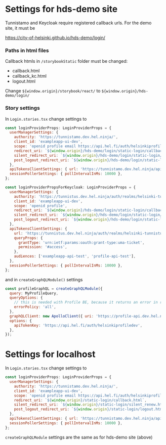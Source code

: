 # Settings for hds-demo site

Tunnistamo and Keycloak require registered callback urls. For the demo site, it must be

https://city-of-helsinki.github.io/hds-demo/login/

### Paths in html files

Callback htmls in `/storybookStatic` folder must be changed:

- callback.html
- callback_kc.html
- logout.html

Change `${window.origin}/storybook/react/` to `${window.origin}/hds-demo/login/`

### Story settings

In `Login.stories.tsx` change settings to

```jsx
const loginProviderProps: LoginProviderProps = {
  userManagerSettings: {
    authority: 'https://tunnistamo.dev.hel.ninja/',
    client_id: 'exampleapp-ui-dev',
    scope: 'openid profile email https://api.hel.fi/auth/helsinkiprofiledev https://api.hel.fi/auth/exampleappdev',
    redirect_uri: `${window.origin}/hds-demo/login/static-login/callback.html`,
    silent_redirect_uri: `${window.origin}/hds-demo/login/static-login/silent_renew.html`,
    post_logout_redirect_uri: `${window.origin}/hds-demo/login/static-login/logout.html`,
  },
  apiTokensClientSettings: { url: 'https://tunnistamo.dev.hel.ninja/api-tokens/' },
  sessionPollerSettings: { pollIntervalInMs: 10000 },
};

const loginProviderPropsForKeycloak: LoginProviderProps = {
  userManagerSettings: {
    authority: 'https://tunnistus.dev.hel.ninja/auth/realms/helsinki-tunnistus',
    client_id: 'exampleapp-ui-dev',
    scope: 'openid profile',
    redirect_uri: `${window.origin}/hds-demo/login/static-login/callback_kc.html`,
    silent_redirect_uri: `${window.origin}/hds-demo/login/static-login/silent_renew.html`,
    post_logout_redirect_uri: `${window.origin}/hds-demo/login/static-login/logout.html`,
  },
  apiTokensClientSettings: {
    url: 'https://tunnistus.dev.hel.ninja/auth/realms/helsinki-tunnistus/protocol/openid-connect/token',
    queryProps: {
      grantType: 'urn:ietf:params:oauth:grant-type:uma-ticket',
      permission: '#access',
    },
    audiences: ['exampleapp-api-test', 'profile-api-test'],
  },
  sessionPollerSettings: { pollIntervalInMs: 10000 },
};

```

and in `createGraphQLModule()` settings

```jsx
const profileGraphQL = createGraphQLModule({
  query: MyProfileQuery,
  queryOptions: {
    // this is needed with Profile BE, because it returns an error in result.data with weak authentication
    errorPolicy: 'all',
  },
  graphQLClient: new ApolloClient({ uri: 'https://profile-api.dev.hel.ninja/graphql/', cache: new InMemoryCache() }),
  options: {
    apiTokenKey: 'https://api.hel.fi/auth/helsinkiprofiledev',
  },
});
```

# Settings for localhost

In `Login.stories.tsx` change settings to

```jsx
const loginProviderProps: LoginProviderProps = {
  userManagerSettings: {
    authority: 'https://tunnistamo.dev.hel.ninja/',
    client_id: 'exampleapp-ui-dev',
    scope: 'openid profile email https://api.hel.fi/auth/helsinkiprofiledev https://api.hel.fi/auth/exampleappdev',
    redirect_uri: `${window.origin}/static-login/callback.html`,
    silent_redirect_uri: `${window.origin}/static-login/silent_renew.html`,
    post_logout_redirect_uri: `${window.origin}/static-login/logout.html`,
  },
  apiTokensClientSettings: { url: 'https://tunnistamo.dev.hel.ninja/api-tokens/' },
  sessionPollerSettings: { pollIntervalInMs: 10000 },
};
```

`createGraphQLModule` settings are the same as for hds-demo site (above)
